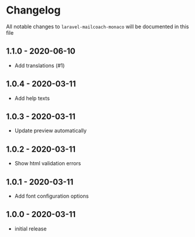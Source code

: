 # Changelog

All notable changes to `laravel-mailcoach-monaco` will be documented in this file

## 1.1.0 - 2020-06-10

- Add translations (#1)

## 1.0.4 - 2020-03-11

- Add help texts

## 1.0.3 - 2020-03-11

- Update preview automatically

## 1.0.2 - 2020-03-11

- Show html validation errors

## 1.0.1 - 2020-03-11

- Add font configuration options

## 1.0.0 - 2020-03-11

- initial release

